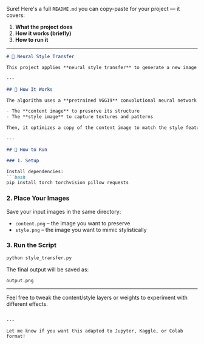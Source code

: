 Sure! Here's a full `README.md` you can copy-paste for your project — it covers:

1. **What the project does**  
2. **How it works (briefly)**  
3. **How to run it**

---

```markdown
# 🎨 Neural Style Transfer

This project applies **neural style transfer** to generate a new image that combines the **content of one image** with the **artistic style of another**. For example, you can take a photo and repaint it in the style of Van Gogh's Starry Night.

---

## 🧠 How It Works

The algorithm uses a **pretrained VGG19** convolutional neural network from PyTorch. It extracts features from:

- The **content image** to preserve its structure
- The **style image** to capture textures and patterns

Then, it optimizes a copy of the content image to match the style features, using **content and style loss functions** based on the CNN's feature maps.

---

## 🚀 How to Run

### 1. Setup

Install dependencies:
```bash
pip install torch torchvision pillow requests
```

### 2. Place Your Images

Save your input images in the same directory:
- `content.png` – the image you want to preserve
- `style.png` – the image you want to mimic stylistically

### 3. Run the Script

```bash
python style_transfer.py
```

The final output will be saved as:
```
output.png
```

---

Feel free to tweak the content/style layers or weights to experiment with different effects.
```

---

Let me know if you want this adapted to Jupyter, Kaggle, or Colab format!
